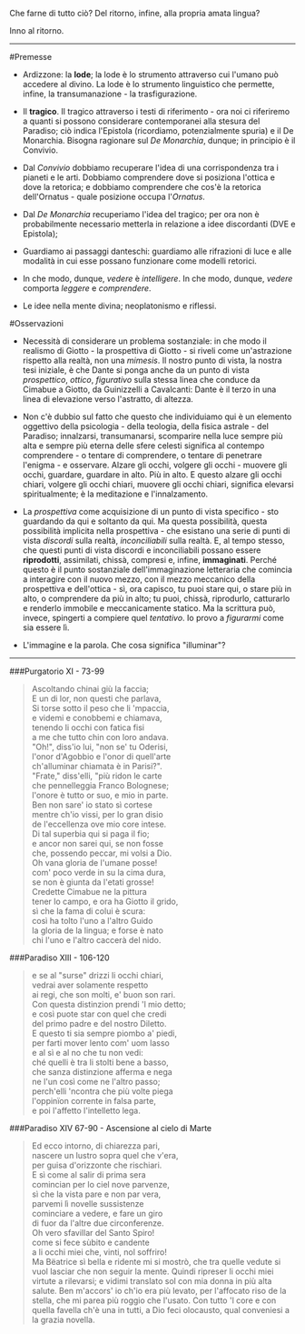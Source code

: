 Che farne di tutto ciò? Del ritorno, infine, alla propria amata lingua?

Inno al ritorno.

- - -

#Premesse

- Ardizzone: la __lode__; la lode è lo strumento attraverso cui l'umano può accedere al divino. La lode è lo strumento linguistico che permette, infine, la transumanazione - la trasfigurazione.

- Il __tragico__. Il tragico attraverso i testi di riferimento - ora noi ci riferiremo a quanti si possono considerare contemporanei alla stesura del Paradiso; ciò indica l'Epistola (ricordiamo, potenzialmente spuria) e il De Monarchia. Bisogna ragionare sul _De Monarchia_, dunque; in principio è il Convivio.

- Dal _Convivio_ dobbiamo recuperare l'idea di una corrispondenza tra i pianeti e le arti. Dobbiamo comprendere dove si posiziona l'ottica e dove la retorica; e dobbiamo comprendere che cos'è la retorica dell'Ornatus - quale posizione occupa l'_Ornatus_.

- Dal _De Monarchia_ recuperiamo l'idea del tragico; per ora non è probabilmente necessario metterla in relazione a idee discordanti (DVE e Epistola);

- Guardiamo ai passaggi danteschi: guardiamo alle rifrazioni di luce e alle modalità in cui esse possano funzionare come modelli retorici.

- In che modo, dunque, _vedere_ è _intelligere_. In che modo, dunque, _vedere_ comporta _leggere_ e _comprendere_.

- Le idee nella mente divina; neoplatonismo e riflessi.

#Osservazioni

- Necessità di considerare un problema sostanziale: in che modo il realismo di Giotto - la prospettiva di Giotto - si riveli come un'astrazione rispetto alla realtà, non una _mimesis_. Il nostro punto di vista, la nostra tesi iniziale, è che Dante si ponga anche da un punto di vista _prospettico_, _ottico_, _figurativo_ sulla stessa linea che conduce da Cimabue a Giotto, da Guinizzelli a Cavalcanti: Dante è il terzo in una linea di elevazione verso l'astratto, di altezza.

- Non c'è dubbio sul fatto che questo che individuiamo qui è un elemento oggettivo della psicologia - della teologia, della fisica astrale - del Paradiso; innalzarsi, transumanarsi, scomparire nella luce sempre più alta e sempre più eterna delle sfere celesti significa al contempo comprendere - o tentare di comprendere, o tentare di penetrare l'enigma - e osservare. Alzare gli occhi, volgere gli occhi - muovere gli occhi, guardare, guardare in alto. Più in alto. E questo alzare gli occhi chiari, volgere gli occhi chiari, muovere gli occhi chiari, significa elevarsi spiritualmente; è la meditazione e l'innalzamento.

- La _prospettiva_ come acquisizione di un punto di vista specifico - sto guardando da qui e soltanto da qui. Ma questa possibilità, questa possibilità implicita nella prospettiva - che esistano una serie di punti di vista _discordi_ sulla realtà, _inconciliabili_ sulla realtà. E, al tempo stesso, che questi punti di vista discordi e inconciliabili possano essere __riprodotti__, assimilati, chissà, compresi e, infine, __immaginati__. Perché questo è il punto sostanziale dell'immaginazione letteraria che comincia a interagire con il nuovo mezzo, con il mezzo meccanico della prospettiva e dell'ottica - sì, ora capisco, tu puoi stare qui, o stare più in alto, o comprendere da più in alto; tu puoi, chissà, riprodurlo, catturarlo e renderlo immobile e meccanicamente statico. Ma la scrittura può, invece, spingerti a compiere quel _tentativo_. Io provo a _figurarmi_ come sia essere lì.

- L'immagine e la parola. Che cosa significa "illuminar"?

- - -

###Purgatorio XI - 73-99

> Ascoltando chinai giù la faccia;  
> E un di lor, non questi che parlava,  
> Si torse sotto il peso che li 'mpaccia,  
> e videmi e conobbemi e chiamava,  
> tenendo li occhi con fatica fisi  
> a me che tutto chin con loro andava.  
> "Oh!", diss'io lui, "non se' tu Oderisi,  
> l'onor d'Agobbio e l'onor di quell'arte  
> ch'alluminar chiamata è in Parisi?".  
> "Frate," diss'elli, "più ridon le carte  
> che pennelleggia Franco Bolognese;  
> l'onore è tutto or suo, e mio in parte.  
> Ben non sare' io stato sì cortese  
> mentre ch'io vissi, per lo gran disio  
> de l'eccellenza ove mio core intese.  
> Di tal superbia qui si paga il fio;  
> e ancor non sarei qui, se non fosse  
> che, possendo peccar, mi volsi a Dio.  
> Oh vana gloria de l'umane posse!  
> com' poco verde in su la cima dura,  
> se non è giunta da l'etati grosse!  
> Credette Cimabue ne la pittura  
> tener lo campo, e ora ha Giotto il grido,  
> sì che la fama di colui è scura:  
> così ha tolto l'uno a l'altro Guido  
> la gloria de la lingua; e forse è nato  
> chi l'uno e l'altro caccerà del nido.  

###Paradiso XIII - 106-120

> e se al "surse" drizzi li occhi chiari,  
> vedrai aver solamente respetto  
> ai regi, che son molti, e' buon son rari.  
> Con questa distinzion prendi 'l mio detto;  
> e così puote star con quel che credi  
> del primo padre e del nostro Diletto.  
> E questo ti sia sempre piombo a' piedi,   
> per farti mover lento com' uom lasso  
> e al sì e al no che tu non vedi:  
> ché quelli è tra li stolti bene a basso,  
> che sanza distinzione afferma e nega  
> ne l'un così come ne l'altro passo;  
> perch'elli 'ncontra che più volte piega  
> l'oppinïon corrente in falsa parte,  
> e poi l'affetto l'intelletto lega.  

###Paradiso XIV 67-90 - Ascensione al cielo di Marte

> Ed ecco intorno, di chiarezza pari,  
nascere un lustro sopra quel che v'era,   
per guisa d'orizzonte che rischiari.  
E sì come al salir di prima sera  
comincian per lo ciel nove parvenze,  
sì che la vista pare e non par vera,  
parvemi lì novelle sussistenze  
cominciare a vedere, e fare un giro  
di fuor da l'altre due circonferenze.  
Oh vero sfavillar del Santo Spiro!  
come si fece sùbito e candente  
a li occhi miei che, vinti, nol soffriro!  
Ma Bëatrice sì bella e ridente
mi si mostrò, che tra quelle vedute
si vuol lasciar che non seguir la mente.
Quindi ripreser li occhi miei virtute
a rilevarsi; e vidimi translato
sol con mia donna in più alta salute.
Ben m'accors' io ch'io era più levato,
per l'affocato riso de la stella,
che mi parea più roggio che l'usato.
Con tutto 'l core e con quella favella
ch'è una in tutti, a Dio feci olocausto,
qual conveniesi a la grazia novella.
